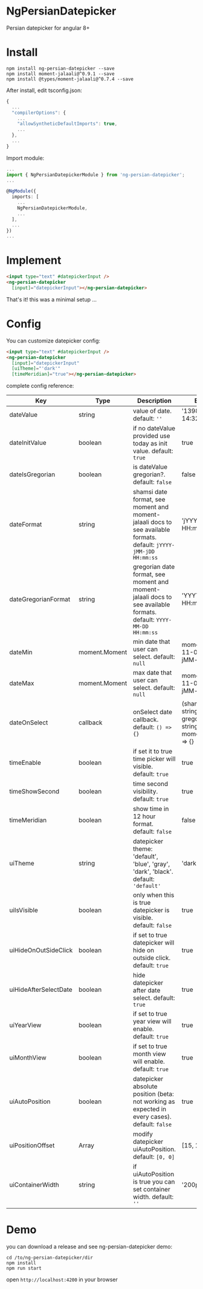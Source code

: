 # NgPersianDatepicker

Persian datepicker for angular 8+

# Install

```
npm install ng-persian-datepicker --save
npm install moment-jalaali@^0.9.1 --save
npm install @types/moment-jalaali@^0.7.4 --save
```

After install, edit tsconfig.json:

```javascript
{
  ...
  "compilerOptions": {
    ...
    "allowSyntheticDefaultImports": true,
    ...
  },
  ...
}
```

Import module:

```typescript
...
import { NgPersianDatepickerModule } from 'ng-persian-datepicker';
...

@NgModule({
  imports: [
    ...
    NgPersianDatepickerModule,
    ...
  ],
  ...
})
...
```

# Implement

```html
<input type="text" #datepickerInput />
<ng-persian-datepicker
  [input]="datepickerInput"></ng-persian-datepicker>
```

That's it! this was a minimal setup ...

# Config

You can customize datepicker config:

```html
<input type="text" #datepickerInput />
<ng-persian-datepicker
  [input]="datepickerInput"
  [uiTheme]="'dark'"
  [timeMeridian]="true"></ng-persian-datepicker>
```

complete config reference:

| Key                    | Type          | Description                                                                                                        | Example                                                                |
| ---------------------- | ------------- | ------------------------------------------------------------------------------------------------------------------ | ---------------------------------------------------------------------- |
| dateValue              | string        | value of date. default: `''`                                                                                       | '1398-12-15 14:32:45'                                                  |
| dateInitValue          | boolean       | if no dateValue provided use today as init value. default: `true`                                                  | true                                                                   |
| dateIsGregorian        | boolean       | is dateValue gregorian?. default: `false`                                                                          | false                                                                  |
| dateFormat             | string        | shamsi date format, see moment and moment-jalaali docs to see available formats. default: `jYYYY-jMM-jDD HH:mm:ss` | 'jYYYY-jMM-jDD HH:mm:ss'                                               |
| dateGregorianFormat    | string        | gregorian date format, see moment and moment-jalaali docs to see available formats. default: `YYYY-MM-DD HH:mm:ss` | 'YYYY-MM-DD HH:mm:ss'                                                  |
| dateMin                | moment.Moment | min date that user can select. default: `null`                                                                     | moment('1396-11-01', 'jYYYY-jMM-jDD')                                  |
| dateMax                | moment.Moment | max date that user can select. default: `null`                                                                     | moment('1398-11-01', 'jYYYY-jMM-jDD')                                  |
| dateOnSelect           | callback      | onSelect date callback. default: `() => {}`                                                                        | (shamsiDate: string, gregorianDate: string, date: moment.Moment) => {} |
| timeEnable             | boolean       | if set it to true time picker will visible. default: `true`                                                        | true                                                                   |
| timeShowSecond         | boolean       | time second visibility. default: `true`                                                                            | true                                                                   |
| timeMeridian           | boolean       | show time in 12 hour format. default: `false`                                                                      | false                                                                  |
| uiTheme                | string        | datepicker theme: 'default', 'blue', 'gray', 'dark', 'black'. default: `'default'`                                 | 'dark'                                                                 |
| uiIsVisible            | boolean       | only when this is true datepicker is visible. default: `false`                                                     | true                                                                   |
| uiHideOnOutSideClick   | boolean       | if set to true datepicker will hide on outside click. default: `true`                                             | true                                                                   |
| uiHideAfterSelectDate  | boolean       | hide datepicker after date select. default: `true`                                                                 | true                                                                   |
| uiYearView             | boolean       | if set to true year view will enable. default: `true`                                                              | true                                                                   |
| uiMonthView            | boolean       | if set to true month view will enable. default: `true`                                                             | true                                                                   |
| uiAutoPosition         | boolean       | datepicker absolute position (beta: not working as expected in every cases). default: `false`                      | true                                                                   |
| uiPositionOffset       | Array<number> | modify datepicker uiAutoPosition. default: `[0, 0]`                                                                | [15, 10]                                                               |
| uiContainerWidth       | string        | if uiAutoPosition is true you can set container width. default: `''`                                               | '200px'                                                                |

# Demo

you can download a release and see ng-persian-datepicker demo:

```
cd /to/ng-persian-datepicker/dir
npm install
npm run start
```

open `http://localhost:4200` in your browser
